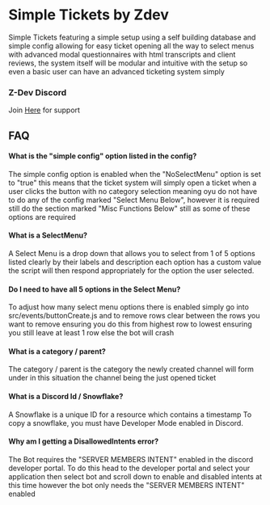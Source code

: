 

# Simple Tickets by Zdev
Simple Tickets featuring a simple setup using a self building database and simple config allowing for easy ticket opening all the way to select menus with advanced modal questionnaires with html transcripts and client reviews, the system itself will be modular and intuitive with the setup so even a basic user can have an advanced ticketing system simply

### Z-Dev Discord
Join [Here](https://discord.gg/EV9cpmp6qf) for support


## FAQ

#### What is the "simple config" option listed in the config?

The simple config option is enabled when the "NoSelectMenu" option is set to "true" this means that the ticket system will simply open a ticket when a user clicks the button with no category selection meaning oyu do not have to do any of the config marked "Select Menu Below", however it is required still do the section marked "Misc Functions Below" still as some of these options are required

#### What is a SelectMenu?

A Select Menu is a drop down that allows you to select from 1 of 5 options listed clearly by their labels and description each option has a custom value the script will then respond appropriately for the option the user selected.

#### Do I need to have all 5 options in the Select Menu?

To adjust how many select menu options there is enabled simply go into src/events/buttonCreate.js and to remove rows clear between the rows you want to remove ensuring you do this from highest row to lowest ensuring you still leave at least 1 row else the bot will crash

#### What is a category / parent?

The category / parent is the category the newly created channel will form under in this situation the channel being the just opened ticket

#### What is a Discord Id / Snowflake?

A Snowflake is a unique ID for a resource which contains a timestamp
To copy a snowflake, you must have Developer Mode enabled in Discord.

#### Why am I getting a DisallowedIntents error?

The Bot requires the "SERVER MEMBERS INTENT" enabled in the discord developer portal. To do this head to the developer portal and select your application then select bot and scroll down to enable and disabled intents at this time however the bot only needs the "SERVER MEMBERS INTENT" enabled
